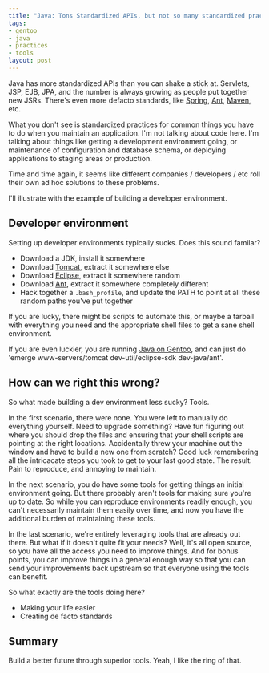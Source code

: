 ```yaml
--- 
title: "Java: Tons Standardized APIs, but not so many standardized practices"
tags: 
- gentoo
- java
- practices
- tools
layout: post
---
```

Java has more standardized APIs than you can shake a stick at. Servlets, JSP, EJB, JPA, and the number is always growing as people put together new JSRs. There's even more defacto standards, like [Spring](http://springframework.org/), [Ant](http://ant.apache.org/), [Maven](http://maven.apache.org/), etc.

What you don't see is standardized practices for common things you have to do when you maintain an application. I'm not talking about code here. I'm talking about things like getting a development environment going, or maintenance of configuration and database schema, or deploying applications to staging areas or production.

Time and time again, it seems like different companies / developers / etc roll their own ad hoc solutions to these problems.

I'll illustrate with the example of building a developer environment.

## Developer environment

Setting up developer environments typically sucks. Does this sound familar?

  * Download a JDK, install it somewhere
  * Download [Tomcat](http://tomcat.apache.org/), extract it somewhere else
  * Download [Eclipse](http://www.eclipse.org/), extract it somewhere random
  * Download [Ant](http://ant.apache.org), extract it somewhere completely different
  * Hack together a `.bash_profile`, and update the PATH to point at all these random paths you've put together

If you are lucky, there might be scripts to automate this, or maybe a tarball with everything you need and the appropriate shell files to get a sane shell environment.

If you are even luckier, you are running [Java on Gentoo](http://java.gentoo.org), and can just do 'emerge www-servers/tomcat dev-util/eclipse-sdk dev-java/ant'.

## How can we right this wrong?

So what made building a dev environment less sucky? Tools.

In the first scenario, there were none. You were left to manually do everything yourself. Need to upgrade something? Have fun figuring out where you should drop the files and ensuring that your shell scripts are pointing at the right locations. Accidentally threw your machine out the window and have to build a new one from scratch? Good luck remembering all the intricacate steps you took to get to your last good state. The result: Pain to reproduce, and annoying to maintain.


In the next scenario, you do have some tools for getting things an initial environment going. But there probably aren't tools for making sure you're up to date. So while you can reproduce environments readily enough, you can't necessarily maintain them easily over time, and now you have the additional burden of maintaining these tools.

In the last scenario, we're entirely leveraging tools that are already out there. But what if it doesn't quite fit your needs? Well, it's all open source, so you have all the access you need to improve things. And for bonus points, you can improve things in a general enough way so that you can send your improvements back upstream so that everyone using the tools can benefit.

So what exactly are the tools doing here?

  * Making your life easier
  * Creating de facto standards

## Summary

Build a better future through superior tools. Yeah, I like the ring of that.

